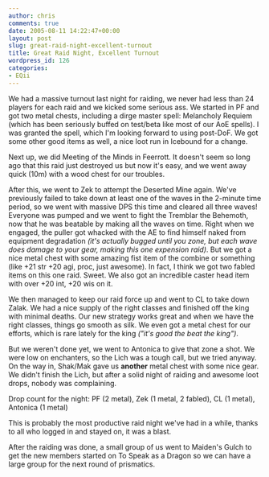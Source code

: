 ```yaml
---
author: chris
comments: true
date: 2005-08-11 14:22:47+00:00
layout: post
slug: great-raid-night-excellent-turnout
title: Great Raid Night, Excellent Turnout
wordpress_id: 126
categories:
- EQii
---
```


We had a massive turnout last night for raiding, we never had less than 24 players for each raid and we kicked some serious ass. We started in PF and got two metal chests, including a dirge master spell: Melancholy Requiem (which has been seriously buffed on test/beta like most of our AoE spells). I was granted the spell, which I'm looking forward to using post-DoF. We got some other good items as well, a nice loot run in Icebound for a change.

Next up, we did Meeting of the Minds in Feerrott. It doesn't seem so long ago that this raid just destroyed us but now it's easy, and we went away quick (10m) with a wood chest for our troubles. 

After this, we went to Zek to attempt the Deserted Mine again. We've previously failed to take down at least one of the waves in the 2-minute time period, so we went with massive DPS this time and cleared all three waves! Everyone was pumped and we went to fight the Tremblar the Behemoth, now that he was beatable by making all the waves on time. Right when we engaged, the puller got whacked with the AE to find himself naked from equipment degradation _(it's actually bugged until you zone, but each wave does damage to your gear, making this one expension raid)_. But we got a nice metal chest with some amazing fist item of the combine or something (like +21 str +20 agi, proc, just awesome). In fact, I think we got two fabled items on this one raid. Sweet. We also got an incredible caster head item with over +20 int, +20 wis on it.

We then managed to keep our raid force up and went to CL to take down Zalak. We had a nice supply of the right classes and finished off the king with minimal deaths. Our new strategy works great and when we have the right classes, things go smooth as silk. We even got a metal chest for our efforts, which is rare lately for the king _("it's good the beat the king")_.

But we weren't done yet, we went to Antonica to give that zone a shot. We were low on enchanters, so the Lich was a tough call, but we tried anyway. On the way in, Shak/Mak gave us **another** metal chest with some nice gear. We didn't finish the Lich, but after a solid night of raiding and awesome loot drops, nobody was complaining.

Drop count for the night: PF (2 metal), Zek (1 metal, 2 fabled), CL (1 metal), Antonica (1 metal)

This is probably the most productive raid night we've had in a while, thanks to all who logged in and stayed on, it was a blast.

After the raiding was done, a small group of us went to Maiden's Gulch to get the new members started on To Speak as a Dragon so we can have a large group for the next round of prismatics.


